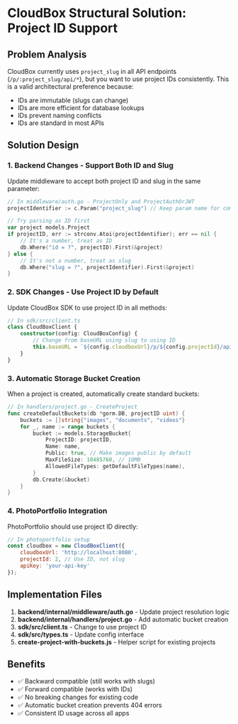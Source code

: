 # CloudBox Structural Solution: Project ID Support

## Problem Analysis
CloudBox currently uses `project_slug` in all API endpoints (`/p/:project_slug/api/*`), but you want to use project IDs consistently. This is a valid architectural preference because:
- IDs are immutable (slugs can change)
- IDs are more efficient for database lookups
- IDs prevent naming conflicts
- IDs are standard in most APIs

## Solution Design

### 1. Backend Changes - Support Both ID and Slug
Update middleware to accept both project ID and slug in the same parameter:

```go
// In middleware/auth.go - ProjectOnly and ProjectAuthOrJWT
projectIdentifier := c.Param("project_slug") // Keep param name for compatibility

// Try parsing as ID first
var project models.Project
if projectID, err := strconv.Atoi(projectIdentifier); err == nil {
    // It's a number, treat as ID
    db.Where("id = ?", projectID).First(&project)
} else {
    // It's not a number, treat as slug
    db.Where("slug = ?", projectIdentifier).First(&project)
}
```

### 2. SDK Changes - Use Project ID by Default
Update CloudBox SDK to use project ID in all methods:

```typescript
// In sdk/src/client.ts
class CloudBoxClient {
    constructor(config: CloudBoxConfig) {
        // Change from baseURL using slug to using ID
        this.baseURL = `${config.cloudboxUrl}/p/${config.projectId}/api`;
    }
}
```

### 3. Automatic Storage Bucket Creation
When a project is created, automatically create standard buckets:

```go
// In handlers/project.go - CreateProject
func createDefaultBuckets(db *gorm.DB, projectID uint) {
    buckets := []string{"images", "documents", "videos"}
    for _, name := range buckets {
        bucket := models.StorageBucket{
            ProjectID: projectID,
            Name: name,
            Public: true, // Make images public by default
            MaxFileSize: 10485760, // 10MB
            AllowedFileTypes: getDefaultFileTypes(name),
        }
        db.Create(&bucket)
    }
}
```

### 4. PhotoPortfolio Integration
PhotoPortfolio should use project ID directly:

```javascript
// In photoportfolio setup
const cloudbox = new CloudBoxClient({
    cloudboxUrl: 'http://localhost:8080',
    projectId: 2, // Use ID, not slug
    apiKey: 'your-api-key'
});
```

## Implementation Files

1. **backend/internal/middleware/auth.go** - Update project resolution logic
2. **backend/internal/handlers/project.go** - Add automatic bucket creation
3. **sdk/src/client.ts** - Change to use project ID
4. **sdk/src/types.ts** - Update config interface
5. **create-project-with-buckets.js** - Helper script for existing projects

## Benefits
- ✅ Backward compatible (still works with slugs)
- ✅ Forward compatible (works with IDs)
- ✅ No breaking changes for existing code
- ✅ Automatic bucket creation prevents 404 errors
- ✅ Consistent ID usage across all apps